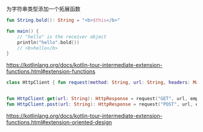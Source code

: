 为字符串类型添加一个拓展函数

```kotlin
fun String.bold(): String = "<b>$this</b>"

fun main() {
    // "hello" is the receiver object
    println("hello".bold())
    // <b>hello</b>
}
```
https://kotlinlang.org/docs/kotlin-tour-intermediate-extension-functions.html#extension-functions


```kotlin
class HttpClient { fun request(method: String, url: String, headers: Map<String, String>): HttpResponse { // Network code } }


fun HttpClient.get(url: String): HttpResponse = request("GET", url, emptyMap()) 
fun HttpClient.post(url: String): HttpResponse = request("POST", url, emptyMap())
```
https://kotlinlang.org/docs/kotlin-tour-intermediate-extension-functions.html#extension-oriented-design
